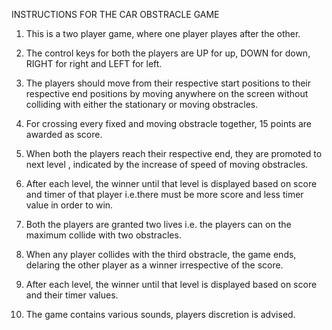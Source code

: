 INSTRUCTIONS FOR THE CAR OBSTRACLE GAME

1.  This is a two player game, where one player playes after the other.

2.  The control keys for both the players are UP for up, DOWN for down, RIGHT for right and LEFT for left.

3.  The players should move from their respective start positions to their respective end positions by moving 
    anywhere on the screen without colliding with either the stationary or moving obstracles.

4.  For crossing every fixed and moving obstracle together, 15 points are awarded as score.

5.  When both the players reach their respective end, they are promoted to next level , indicated by the increase of
    speed of moving obstracles.

6.  After each level, the winner until that level is displayed based on score and timer of that player i.e.there must 
    be more score and less timer value in order to win.

7.  Both the players are granted two lives i.e. the players can on the maximum collide with two obstracles.

8.  When any player collides with the third obstracle, the game ends, delaring the other player as a winner
    irrespective of the score.

9.  After each level, the winner until that level is displayed based on score and their timer values.

10. The game contains various sounds, players discretion is advised.
